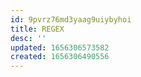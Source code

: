 ```yaml
---
id: 9pvrz76md3yaag9uiybyhoi
title: REGEX
desc: ''
updated: 1656306573582
created: 1656306490556
---
```


